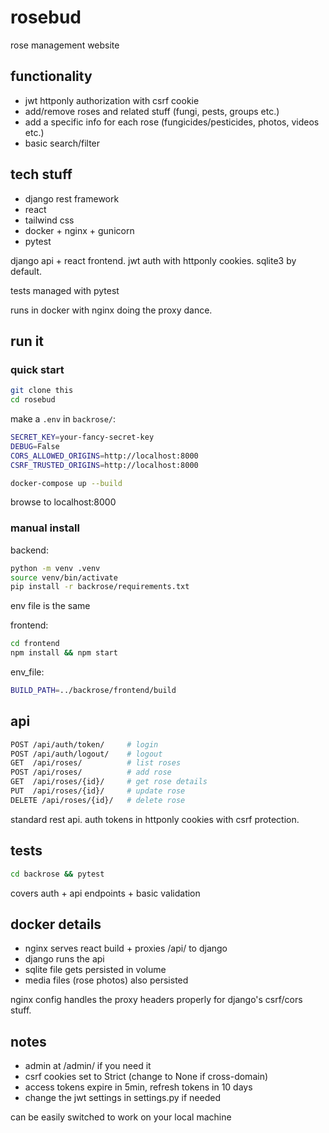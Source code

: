 # rosebud

rose management website

## functionality

- jwt httponly authorization with csrf cookie
- add/remove roses and related stuff (fungi, pests, groups etc.)
- add a specific info for each rose (fungicides/pesticides, photos, videos etc.)
- basic search/filter

## tech stuff

- django rest framework
- react
- tailwind css
- docker + nginx + gunicorn
- pytest

django api + react frontend. jwt auth with httponly cookies. sqlite3 by default.

tests managed with pytest

runs in docker with nginx doing the proxy dance.

## run it

### quick start

```bash
git clone this
cd rosebud
```

make a `.env` in `backrose/`:

```bash
SECRET_KEY=your-fancy-secret-key
DEBUG=False
CORS_ALLOWED_ORIGINS=http://localhost:8000
CSRF_TRUSTED_ORIGINS=http://localhost:8000
```

```bash
docker-compose up --build
```

browse to localhost:8000

### manual install

backend:

```bash
python -m venv .venv
source venv/bin/activate
pip install -r backrose/requirements.txt
```

env file is the same

frontend:

```bash
cd frontend
npm install && npm start
```

env_file:

```bash
BUILD_PATH=../backrose/frontend/build
```

## api

```bash
POST /api/auth/token/     # login
POST /api/auth/logout/    # logout
GET  /api/roses/          # list roses
POST /api/roses/          # add rose
GET  /api/roses/{id}/     # get rose details
PUT  /api/roses/{id}/     # update rose
DELETE /api/roses/{id}/   # delete rose
```

standard rest api. auth tokens in httponly cookies with csrf protection.

## tests

```bash
cd backrose && pytest
```

covers auth + api endpoints + basic validation

## docker details

- nginx serves react build + proxies /api/ to django
- django runs the api
- sqlite file gets persisted in volume
- media files (rose photos) also persisted

nginx config handles the proxy headers properly for django's csrf/cors stuff.

## notes

- admin at /admin/ if you need it
- csrf cookies set to Strict (change to None if cross-domain)
- access tokens expire in 5min, refresh tokens in 10 days
- change the jwt settings in settings.py if needed

can be easily switched to work on your local machine
